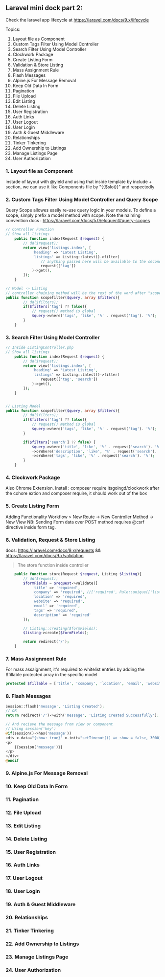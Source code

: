## Laravel mini dock part 2:
Check the laravel app lifecycle at https://laravel.com/docs/9.x/lifecycle
 
Topics: 
 1. Layout file as Component
 2. Custom Tags Filter Using Model Controller
 3. Search Filter Using Model Controller
 4. Clockwork Package
 5. Create Listing Form
 6. Validation & Store Listing
 7. Mass Assignment Rule
 8. Flash Messages
 9. Alpine.js For Message Removal
 10. Keep Old Data In Form
 11. Pagination
 12. File Upload
 13. Edit Listing
 14. Delete Listing
 15. User Registration
 16. Auth Links
 17. User Logout
 18. User Login
 19. Auth & Guest Middleware
 20. Relationships
 21. Tinker Tinkering
 22. Add Ownership to Listings
 23. Manage Listings Page
 24. User Authorization

### 1. Layout file as Component
instade of layout with @yield and using that inside template by include + section, we can use it like Components file by "{{$slot}}" and <x-layout> respectedly


### 2. Custom Tags Filter Using Model Controller and Query Scope
Query Scope allowes easily re-use query logic in your models. To define a scope, simply prefix a model method with scope. Note the naiming convention
docs : https://laravel.com/docs/5.0/eloquent#query-scopes
```php
// Controller Function
// Show all listings
    public function index(Request $request) {
        // dd($request);
        return view('listings.index', [
            'heading' => 'Latest Listing',
            'listings' => Listing::latest()->filter(
                // anything passed here will be available to the second argument of the scopeFilter method inside model
                request(['tag'])
            )->get(),
        ]);
    }

// Model -> Listing
// controller chaining method will be the rest of the word after "scope"
public function scopefilter($query, array $filters){
        // dd($filters);
        if($filters['tag'] ?? false){
            // request() method is global
            $query->where('tags', 'like', '%' . request('tag'). '%'); 
        }
    }
```


### 3. Search Filter Using Model Controller
```php
// Inside ListingController.php
// Show all listings
    public function index(Request $request) {
        // dd($request);
        return view('listings.index', [
            'heading' => 'Latest Listing',
            'listings' => Listing::latest()->filter(
                request(['tag', 'search'])
            )->get(),
        ]);
    }


// Listing Model
public function scopefilter($query, array $filters){
        // dd($filters);
        if($filters['tag'] ?? false){
            // request() method is global
            $query->where('tags', 'like', '%' . request('tag'). '%'); 
        }

        if($filters['search'] ?? false) {
            $query->where('title', 'like', '%' . request('search'). '%')
            ->orWhere('description', 'like', '%' . request('search'). '%')
            ->orWhere('tags', 'like', '%' . request('search'). '%');
        }
    }
```


### 4. Clockwork Package
Also Chrome Extension.
Install : composer require itsgoingd/clockwork
after the cohore extion and composer require, it should work out of the box


### 5. Create Listing Form
Adding Functionality Workflow > New Route -> New Controller Method -> New View
NB: Sending Form data over POST method requires @csrf directive inside form tag.

### 6. Validation, Request & Store Listing
docs: https://laravel.com/docs/9.x/requests && https://laravel.com/docs/9.x/validation
> The store function inside controller

```php
    public function store(Request $request, Listing $listing){
        // dd($request);
        $formFields = $request->validate([
            'title' => 'required',
            'company' => 'required', //['required', Rule::unique(['listings', 'company'])],
            'location' => 'required',
            'website' => 'required',
            'email' => 'required',
            'tags' => 'required',
            'description' => 'required'
        ]);

        // Listing::creating($formFields);
        $listing->create($formFields);

        return redirect('/');
    }
```

### 7. Mass Assignment Rule
For mass assaignment, it's required to whitelist entries by adding the $fillable protected array in the specific model
```php
protected $fillable = ['title', 'company', 'location', 'email', 'website', 'tags','description' ];
```

### 8. Flash Messages
```php
Session::flash('message', 'Listing Created');
// OR
return redirect('/')->with('message', 'Listing Created Successfully');

// And recieve the message from view or component
// Using session('key')
@if(session()->has('message'))
<div x-data="{show: true}" x-init="setTimeout(() => show = false, 3000)" x-show="show" class="fixed top-0 left-1/2 transform -translate-x-1/2 bg-laravel text-white px-48 py-3">
<p>
    {{session('message')}}
</p>
</div>
@endif
```

### 9. Alpine.js For Message Removal


### 10. Keep Old Data In Form


### 11. Pagination


### 12. File Upload


### 13. Edit Listing


### 14. Delete Listing


### 15. User Registration


### 16. Auth Links


### 17. User Logout


### 18. User Login


### 19. Auth & Guest Middleware


### 20. Relationships


### 21. Tinker Tinkering


### 22. Add Ownership to Listings


### 23. Manage Listings Page


### 24. User Authorization